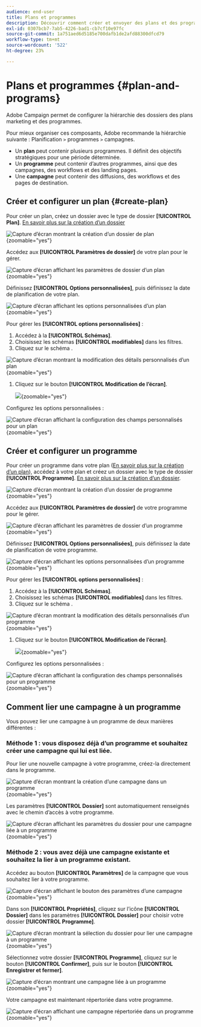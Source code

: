 ```yaml
---
audience: end-user
title: Plans et programmes
description: Découvrir comment créer et envoyer des plans et des programmes dans Adobe Campaign
exl-id: 0307bcb7-7ab5-4226-bad1-cb7cf10e97fc
source-git-commit: 1a751aed6d5185e700dafb1de2afd88300dfcd79
workflow-type: tm+mt
source-wordcount: '522'
ht-degree: 23%

---
```


# Plans et programmes {#plan-and-programs}

Adobe Campaign permet de configurer la hiérarchie des dossiers des plans marketing et des programmes.

Pour mieux organiser ces composants, Adobe recommande la hiérarchie suivante : Planification `>` programmes `>` campagnes.

* Un **plan** peut contenir plusieurs programmes. Il définit des objectifs stratégiques pour une période déterminée.
* Un **programme** peut contenir d’autres programmes, ainsi que des campagnes, des workflows et des landing pages.
* Une **campagne** peut contenir des diffusions, des workflows et des pages de destination.

## Créer et configurer un plan {#create-plan}

Pour créer un plan, créez un dossier avec le type de dossier **[!UICONTROL Plan]**. [En savoir plus sur la création d’un dossier](../get-started/work-with-folders.md)

![Capture d’écran montrant la création d’un dossier de plan](assets/plan_create.png){zoomable="yes"}

Accédez aux **[!UICONTROL Paramètres de dossier]** de votre plan pour le gérer.

![Capture d’écran affichant les paramètres de dossier d’un plan](assets/plan_settings.png){zoomable="yes"}

Définissez **[!UICONTROL Options personnalisées]**, puis définissez la date de planification de votre plan.

![Capture d’écran affichant les options personnalisées d’un plan](assets/plan_options.png){zoomable="yes"}

Pour gérer les **[!UICONTROL options personnalisées]** :

1. Accédez à la **[!UICONTROL Schémas]**.
1. Choisissez les schémas **[!UICONTROL modifiables]** dans les filtres.
1. Cliquez sur le schéma .

![Capture d’écran montrant la modification des détails personnalisés d’un plan](assets/plan_edit.png){zoomable="yes"}

1. Cliquez sur le bouton **[!UICONTROL Modification de l’écran]**.

   ![](assets/plan_edit2.png){zoomable="yes"}

Configurez les options personnalisées :

![Capture d’écran affichant la configuration des champs personnalisés pour un plan](assets/plan_customfields.png){zoomable="yes"}

## Créer et configurer un programme

Pour créer un programme dans votre plan ([En savoir plus sur la création d’un plan](#create-plan)), accédez à votre plan et créez un dossier avec le type de dossier **[!UICONTROL Programme]**. [En savoir plus sur la création d’un dossier](../get-started/work-with-folders.md).

![Capture d’écran montrant la création d’un dossier de programme](assets/program_create.png){zoomable="yes"}

Accédez aux **[!UICONTROL Paramètres de dossier]** de votre programme pour le gérer.

![Capture d’écran affichant les paramètres de dossier d’un programme](assets/program_settings.png){zoomable="yes"}

Définissez **[!UICONTROL Options personnalisées]**, puis définissez la date de planification de votre programme.

![Capture d’écran affichant les options personnalisées d’un programme](assets/program_options.png){zoomable="yes"}

Pour gérer les **[!UICONTROL options personnalisées]** :

1. Accédez à la **[!UICONTROL Schémas]**.
1. Choisissez les schémas **[!UICONTROL modifiables]** dans les filtres.
1. Cliquez sur le schéma .

![Capture d’écran montrant la modification des détails personnalisés d’un programme](assets/program_edit.png){zoomable="yes"}

1. Cliquez sur le bouton **[!UICONTROL Modification de l’écran]**.

   ![](assets/program_edit2.png){zoomable="yes"}

Configurez les options personnalisées :

![Capture d’écran affichant la configuration des champs personnalisés pour un programme](assets/program_customfields.png){zoomable="yes"}

## Comment lier une campagne à un programme

Vous pouvez lier une campagne à un programme de deux manières différentes :

### Méthode 1 : vous disposez déjà d’un programme et souhaitez créer une campagne qui lui est liée.

Pour lier une nouvelle campagne à votre programme, créez-la directement dans le programme.

![Capture d’écran montrant la création d’une campagne dans un programme](assets/program_campaign_create.png){zoomable="yes"}

Les paramètres **[!UICONTROL Dossier]** sont automatiquement renseignés avec le chemin d’accès à votre programme.

![Capture d’écran affichant les paramètres du dossier pour une campagne liée à un programme](assets/program_campaign_folder.png){zoomable="yes"}

### Méthode 2 : vous avez déjà une campagne existante et souhaitez la lier à un programme existant.

Accédez au bouton **[!UICONTROL Paramètres]** de la campagne que vous souhaitez lier à votre programme.

![Capture d’écran affichant le bouton des paramètres d’une campagne](assets/campaign_settings.png){zoomable="yes"}

Dans son **[!UICONTROL Propriétés]**, cliquez sur l’icône **[!UICONTROL Dossier]** dans les paramètres **[!UICONTROL Dossier]** pour choisir votre dossier **[!UICONTROL Programme]**.

![Capture d’écran montrant la sélection du dossier pour lier une campagne à un programme](assets/campaign_folder.png){zoomable="yes"}

Sélectionnez votre dossier **[!UICONTROL Programme]**, cliquez sur le bouton **[!UICONTROL Confirmer]**, puis sur le bouton **[!UICONTROL Enregistrer et fermer]**.

![Capture d’écran montrant une campagne liée à un programme](assets/campaign_linked.png){zoomable="yes"}

Votre campagne est maintenant répertoriée dans votre programme.

![Capture d’écran affichant une campagne répertoriée dans un programme](assets/campaign_in_program.png){zoomable="yes"}